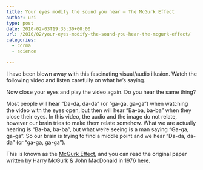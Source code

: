 ```yaml
---
title: Your eyes modify the sound you hear – The McGurk Effect
author: uri
type: post
date: 2010-02-03T19:35:30+00:00
url: /2010/02/your-eyes-modify-the-sound-you-hear-the-mcgurk-effect/
categories:
  - ccrma
  - science

---
```

I have been blown away with this fascinating visual/audio illusion. Watch the following video and listen carefully on what he&#8217;s saying.

<p style="text-align: center;">
</p>

Now close your eyes and play the video again. Do you hear the same thing?

Most people will hear &#8220;Da-da, da-da&#8221; (or &#8220;ga-ga, ga-ga&#8221;) when watching the video with the eyes open, but then will hear &#8220;Ba-ba, ba-ba&#8221; when they close their eyes. In this video, the audio and the image do not relate, however our brain tries to make them relate somehow. What we are actually hearing is &#8220;Ba-ba, ba-ba&#8221;, but what we&#8217;re seeing is a man saying &#8220;Ga-ga, ga-ga&#8221;. So our brain is trying to find a middle point and we hear &#8220;Da-da, da-da&#8221; (or &#8220;ga-ga, ga-ga&#8221;).

This is known as the [McGurk Effect][1], and you can read the original paper written by Harry McGurk & John MacDonald in 1976 [here][2].

 [1]: https://en.wikipedia.org/wiki/McGurk_effect
 [2]: https://www.nature.com/nature/journal/v264/n5588/abs/264746a0.html